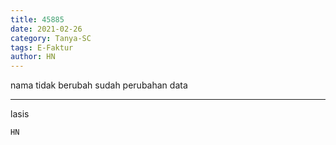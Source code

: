 ```yaml
---
title: 45885
date: 2021-02-26
category: Tanya-SC
tags: E-Faktur
author: HN
---
```


nama tidak berubah sudah perubahan data

---

lasis

`HN`
